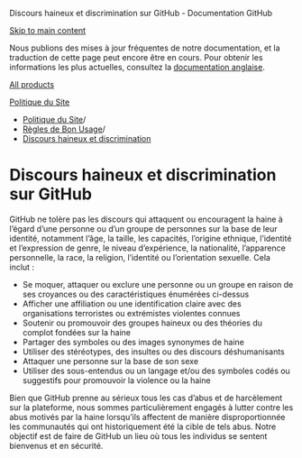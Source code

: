Discours haineux et discrimination sur GitHub - Documentation GitHub

[Skip to main content](#main-content)

Nous publions des mises à jour fréquentes de notre documentation, et la traduction de cette page peut encore être en cours. Pour obtenir les informations les plus actuelles, consultez la [documentation anglaise](/en).

[All products](/fr)

[Politique du Site](/fr/site-policy)

* [Politique du Site](/fr/site-policy)/
* [Règles de Bon Usage](/fr/site-policy/acceptable-use-policies)/
* [Discours haineux et discrimination](/fr/site-policy/acceptable-use-policies/github-hate-speech-and-discrimination)

Discours haineux et discrimination sur GitHub
==========

GitHub ne tolère pas les discours qui attaquent ou encouragent la haine à l’égard d’une personne ou d’un groupe de personnes sur la base de leur identité, notamment l’âge, la taille, les capacités, l’origine ethnique, l’identité et l’expression de genre, le niveau d’expérience, la nationalité, l’apparence personnelle, la race, la religion, l’identité ou l’orientation sexuelle. Cela inclut :

* Se moquer, attaquer ou exclure une personne ou un groupe en raison de ses croyances ou des caractéristiques énumérées ci-dessus
* Afficher une affiliation ou une identification claire avec des organisations terroristes ou extrémistes violentes connues
* Soutenir ou promouvoir des groupes haineux ou des théories du complot fondées sur la haine
* Partager des symboles ou des images synonymes de haine
* Utiliser des stéréotypes, des insultes ou des discours déshumanisants
* Attaquer une personne sur la base de son sexe
* Utiliser des sous-entendus ou un langage et/ou des symboles codés ou suggestifs pour promouvoir la violence ou la haine

Bien que GitHub prenne au sérieux tous les cas d’abus et de harcèlement sur la plateforme, nous sommes particulièrement engagés à lutter contre les abus motivés par la haine lorsqu’ils affectent de manière disproportionnée les communautés qui ont historiquement été la cible de tels abus. Notre objectif est de faire de GitHub un lieu où tous les individus se sentent bienvenus et en sécurité.
